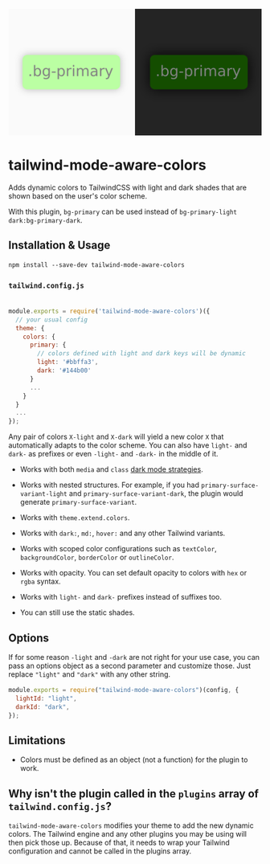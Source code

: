 ![Banner](https://raw.githubusercontent.com/JavierM42/tailwind-mode-aware-colors/main/image.png)

# tailwind-mode-aware-colors

Adds dynamic colors to TailwindCSS with light and dark shades that are shown based on the user's color scheme.

With this plugin, `bg-primary` can be used instead of `bg-primary-light dark:bg-primary-dark`.

## Installation & Usage

```
npm install --save-dev tailwind-mode-aware-colors
```

### `tailwind.config.js`

```js

module.exports = require('tailwind-mode-aware-colors')({
  // your usual config
  theme: {
    colors: {
      primary: {
        // colors defined with light and dark keys will be dynamic
        light: '#bbffa3',
        dark: '#144b00'
      }
      ...
    }
  }
  ...
});
```

Any pair of colors `X-light` and `X-dark` will yield a new color `X` that automatically adapts to the color scheme. You can also have `light-` and `dark-` as prefixes or even `-light-` and `-dark-` in the middle of it.

- Works with both `media` and `class` [dark mode strategies](https://tailwindcss.com/docs/dark-mode#toggling-dark-mode-manually).

- Works with nested structures. For example, if you had `primary-surface-variant-light` and `primary-surface-variant-dark`, the plugin would generate `primary-surface-variant`.

- Works with `theme.extend.colors`.

- Works with `dark:`, `md:`, `hover:` and any other Tailwind variants.

- Works with scoped color configurations such as `textColor`, `backgroundColor`, `borderColor` or `outlineColor`.

- Works with opacity. You can set default opacity to colors with `hex` or `rgba` syntax.

- Works with `light-` and `dark-` prefixes instead of suffixes too.

- You can still use the static shades.

## Options

If for some reason `-light` and `-dark` are not right for your use case, you can pass an options object as a second parameter and customize those. Just replace `"light"` and `"dark"` with any other string.

```js
module.exports = require("tailwind-mode-aware-colors")(config, {
  lightId: "light",
  darkId: "dark",
});
```

## Limitations

- Colors must be defined as an object (not a function) for the plugin to work.

## Why isn't the plugin called in the `plugins` array of `tailwind.config.js`?

`tailwind-mode-aware-colors` modifies your theme to add the new dynamic colors. The Tailwind engine and any other plugins you may be using will then pick those up. Because of that, it needs to wrap your Tailwind configuration and cannot be called in the plugins array.
